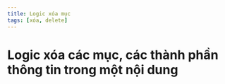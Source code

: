 ```yaml
---
title: Logic xóa mục
tags: [xóa, delete]
---
```

# Logic xóa các mục, các thành phần thông tin trong một nội dung

